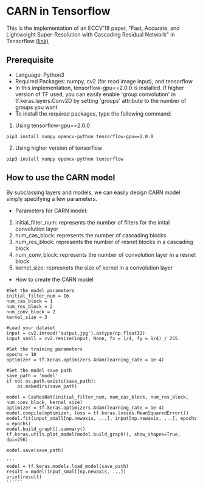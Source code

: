 # CARN in Tensorflow
This is the implementation of an ECCV'18 paper, "Fast, Accurate, and Lightweight Super-Resolution with Cascading Residual Network" in Tensorflow [(link)](https://openaccess.thecvf.com/content_ECCV_2018/papers/Namhyuk_Ahn_Fast_Accurate_and_ECCV_2018_paper.pdf)

## Prerequisite
- Language: Python3
- Required Packages: numpy, cv2 (for read image input), and tensorflow
- In this implementation, tensorflow-gpu==2.0.0 is installed. If higher version of TF used, you can easily enable 'group convolution' in tf.keras.layers.Conv2D by setting 'groups' attribute to the number of groups you want 
- To install the required packages, type the following command:

1) Using tensorflow-gpu==2.0.0
```
pip3 install numpy opencv-python tensorflow-gpu==2.0.0
```

2) Using higher version of tensorflow
```
pip3 install numpy opencv-python tensorflow
```

## How to use the CARN model
By subclassing layers and models, we can easily design CARN model simply specifying a few parameters. 
- Parameters for CARN model:
1) initial_filter_num: represents the number of filters for the inital convolution layer
2) num_cas_block: represents the number of cascading blocks
3) num_res_block: represents the number of resnet blocks in a cascading block
4) num_conv_block: represents the number of convolution layer in a resnet block
5) kernel_size: represnets the size of kernel in a convolution layer

- How to create the CARN model 
```
#Set the model parameters
initial_filter_num = 16
num_cas_block = 1
num_res_block = 2
num_conv_block = 2
kernel_size = 3

#Load your dataset
input = cv2.imread('output.jpg').astype(np.float32)
input_small = cv2.resize(input, None, fx = 1/4, fy = 1/4) / 255.

#Set the training parameters
epochs = 10
optimizer = tf.keras.optimizers.Adam(learning_rate = 1e-4)

#Set the model save path
save_path = 'model'
if not os.path.exists(save_path):
    os.makedirs(save_path)

model = CasResNet(initial_filter_num, num_cas_block, num_res_block, num_conv_block, kernel_size)
optimizer = tf.keras.optimizers.Adam(learning_rate = 1e-4)
model.compile(optimizer, loss = tf.keras.losses.MeanSquaredError())
model.fit(input_small[np.newaxis, ...], input[np.newaxis, ...], epochs = epochs)
model.build_graph().summary()
tf.keras.utils.plot_model(model.build_graph(), show_shapes=True, dpi=256)

model.save(save_path)

'''
model = tf.keras.models.load_model(save_path)
result = model(input_small[np.newaxis, ...])
print(result)
'''```

